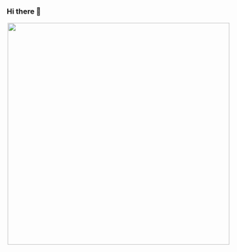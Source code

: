 ### Hi there 👋

<div id = "header" align = "center">
  <img src="https://media.giphy.com/media/USV0ym3bVWQJJmNu3N/giphy.gif" width="500" height="500" />
  </div>
